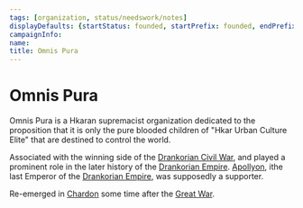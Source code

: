 ```yaml
---
tags: [organization, status/needswork/notes]
displayDefaults: {startStatus: founded, startPrefix: founded, endPrefix: disbanded, endStatus: disbanded}
campaignInfo:
name:
title: Omnis Pura
---
```


# Omnis Pura

Omnis Pura is a Hkaran supremacist organization dedicated to the proposition that it is only the pure blooded children of "Hkar Urban Culture Elite" that are destined to control the world.

Associated with the winning side of the [Drankorian Civil War](<../../events/drankorian-civil-war.md>), and played a prominent role in the later history of the [Drankorian Empire](<../../history/drankorian-era/drankorian-empire.md>). [Apollyon](<../../people/historical-figures/drankorian-emperors/apollyon.md>), ithe last Emperor of the [Drankorian Empire](<../../history/drankorian-era/drankorian-empire.md>), was supposedly a supporter. 

Re-emerged in [Chardon](<../../gazetteer/west-coast/chardonian-empire/chardon/chardon.md>) some time after the [Great War](<../../events/1500s/great-war.md>). 